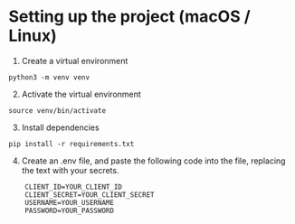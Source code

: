 # Setting up the project (macOS / Linux)

1. Create a virtual environment
```
python3 -m venv venv
```

2. Activate the virtual environment
```
source venv/bin/activate
```

3. Install dependencies
```
pip install -r requirements.txt
```

4. Create an .env file, and paste the following code into the file, replacing the text with your secrets.
``` 
    CLIENT_ID=YOUR_CLIENT_ID
    CLIENT_SECRET=YOUR_CLIENT_SECRET
    USERNAME=YOUR_USERNAME
    PASSWORD=YOUR_PASSWORD
```